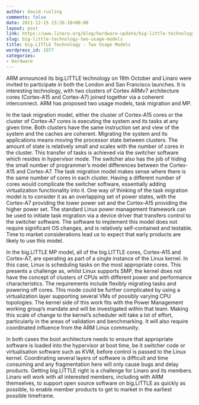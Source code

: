 ```yaml
---
author: david.rusling
comments: false
date: 2011-12-15 23:26:18+00:00
layout: post
link: https://www.linaro.org/blog/hardware-update/big-little-technology-two-usage-models/
slug: big-little-technology-two-usage-models
title: big.LITTLE Technology - Two Usage Models
wordpress_id: 1077
categories:
- Hardware
---
```


ARM announced its big.LITTLE technology on 19th October and Linaro were invited to participate in both the London and San Francisco launches. It is interesting technology, with two clusters of Cortex ARMv7 architecture cores (Cortex-A15 and Cortex-A7) joined together via a coherent interconnect. ARM has proposed two usage models, task migration and MP.

In the task migration model, either the cluster of Cortex-A15 cores or the cluster of Cortex-A7 cores is executing the system and its tasks at any given time. Both clusters have the same instruction set and view of the system and the caches are coherent. Migrating the system and its applications means moving the processor state between clusters. The amount of state is relatively small and scales with the number of cores in the cluster. This transfer of tasks is achieved via the switcher software which resides in hypervisor mode. The switcher also has the job of hiding the small number of programmer’s model differences between the Cortex-A15 and Cortex-A7. The task migration model makes sense where there is the same number of cores in each cluster. Having a different number of cores would complicate the switcher software, essentially adding virtualization functionality into it. One way of thinking of the task migration model is to consider it as an overlapping set of power states, with the Cortex-A7 providing the lower power set and the Cortex-A15 providing the higher power set. The standard Linux power management framework can be used to initiate task migration via a device driver that transfers control to the switcher software. The software to implement this model does not require significant OS changes, and is relatively self-contained and testable. Time to market considerations lead us to expect that early products are likely to use this model.

In the big.LITTLE MP model, all of the big.LITTLE cores, Cortex-A15 and Cortex-A7, are operating as part of a single instance of the Linux kernel. In this case, Linux is scheduling tasks on the most appropriate cores. This presents a challenge as, whilst Linux supports SMP, the kernel does not have the concept of clusters of CPUs with different power and performance characteristics. The requirements include flexibly migrating tasks and powering off cores. This mode could be further complicated by using a virtualization layer supporting several VMs of possibly varying CPU topologies. The kernel side of this work fits with the Power Management working group’s mandate and will be investigated within that team. Making this scale of change to the kernel’s scheduler will take a lot of effort, particularly in the areas of validation and benchmarking. It will also require coordinated influence from the ARM Linux community.

In both cases the boot architecture needs to ensure that appropriate software is loaded into the hypervisor at boot time, be it switcher code or virtualisation software such as KVM, before control is passed to the Linux kernel. Coordinating several layers of software is difficult and time consuming and any fragmentation here will only cause bugs and delay products. Getting big.LITTLE right is a challenge for Linaro and its members. Linaro will work with all interested members, including with ARM themselves, to support open source software on big.LITTLE as quickly as possible, to enable member products to get to market in the earliest possible timeframe. 


